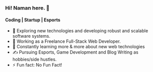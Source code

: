### Hi! Naman here. 👋

#### Coding | Startup | Esports

- 🌱 Exploring new technologies and developing robust and scalable software systems.
- 💼 Working as a Freelance Full-Stack Web Developer.
- 🤔 Constantly learning more & more about new web technologies
- ✍️ Pursuing Esports, Game Development and Blog Writing as hobbies/side hustles.
- ⚡ Fun fact: No Fun Fact!

